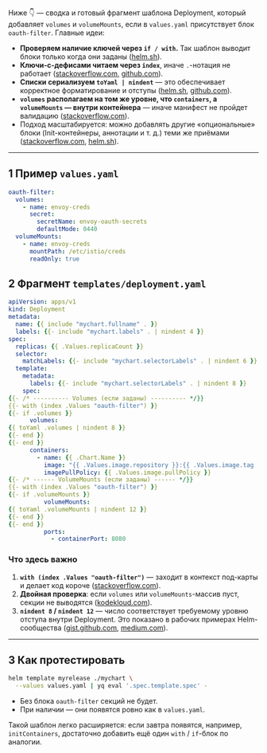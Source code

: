 Ниже 👇 — сводка и готовый фрагмент шаблона Deployment, который добавляет `volumes` и `volumeMounts`, если в `values.yaml` присутствует блок `oauth-filter`.  Главные идеи:

* **Проверяем наличие ключей через `if / with`.**  Так шаблон выводит блоки только когда они заданы ([helm.sh][1]).
* **Ключи-с-дефисами читаем через `index`**, иначе `.`-нотация не работает ([stackoverflow.com][2], [github.com][3]).
* **Списки сериализуем `toYaml | nindent`** — это обеспечивает  корректное форматирование и отступы ([helm.sh][4], [github.com][5]).
* **`volumes` располагаем на том же уровне, что `containers`, а `volumeMounts` — внутри контейнера** — иначе манифест не пройдет валидацию ([stackoverflow.com][6]).
* Подход масштабируется: можно добавлять другие «опциональные» блоки (Init-контейнеры, аннотации и т. д.) теми же приёмами ([stackoverflow.com][7], [helm.sh][8]).

---

## 1 Пример `values.yaml`

```yaml
oauth-filter:
  volumes:
    - name: envoy-creds
      secret:
        secretName: envoy-oauth-secrets
        defaultMode: 0440
  volumeMounts:
    - name: envoy-creds
      mountPath: /etc/istio/creds
      readOnly: true
```

## 2 Фрагмент `templates/deployment.yaml`

```yaml
apiVersion: apps/v1
kind: Deployment
metadata:
  name: {{ include "mychart.fullname" . }}
  labels: {{- include "mychart.labels" . | nindent 4 }}
spec:
  replicas: {{ .Values.replicaCount }}
  selector:
    matchLabels: {{- include "mychart.selectorLabels" . | nindent 6 }}
  template:
    metadata:
      labels: {{- include "mychart.selectorLabels" . | nindent 8 }}
    spec:
{{- /* ---------- Volumes (если заданы) ---------- */}}
{{- with (index .Values "oauth-filter") }}
{{- if .volumes }}
      volumes:
{{ toYaml .volumes | nindent 8 }}
{{- end }}
{{- end }}
      containers:
        - name: {{ .Chart.Name }}
          image: "{{ .Values.image.repository }}:{{ .Values.image.tag | default .Chart.AppVersion }}"
          imagePullPolicy: {{ .Values.image.pullPolicy }}
{{- /* ------ VolumeMounts (если заданы) ------ */}}
{{- with (index .Values "oauth-filter") }}
{{- if .volumeMounts }}
          volumeMounts:
{{ toYaml .volumeMounts | nindent 12 }}
{{- end }}
{{- end }}
          ports:
            - containerPort: 8080
```

### Что здесь важно

1. **`with (index .Values "oauth-filter")`** — заходит в контекст под-карты и делает код короче ([stackoverflow.com][2]).
2. **Двойная проверка**: если `volumes` или `volumeMounts`-массив пуст, секции не выводятся ([kodekloud.com][9]).
3. **`nindent 8` / `nindent 12`** — число соответствует требуемому уровню отступа внутри Deployment. Это показано в рабочих примерах Helm-сообщества ([gist.github.com][10], [medium.com][11]).

---

## 3 Как протестировать

```bash
helm template myrelease ./mychart \
  --values values.yaml | yq eval '.spec.template.spec' -
```

* Без блока `oauth-filter`  секций не будет.
* При наличии — они появятся ровно как в `values.yaml`.

Такой шаблон легко расширяется: если завтра появятся, например, `initContainers`, достаточно добавить ещё один `with` / `if`-блок по аналогии.

[1]: https://helm.sh/docs/chart_template_guide/control_structures/?utm_source=chatgpt.com "Flow Control - Helm"
[2]: https://stackoverflow.com/questions/63853679/helm-templating-doesnt-let-me-use-dash-in-names?utm_source=chatgpt.com "Helm templating doesn't let me use dash in names - Stack Overflow"
[3]: https://github.com/helm/helm/issues/2192?utm_source=chatgpt.com "Accessing values of the subchart with dash in the name · Issue #2192"
[4]: https://helm.sh/docs/chart_template_guide/function_list/?utm_source=chatgpt.com "Template Function List - Helm"
[5]: https://github.com/helm/helm/issues/3854?utm_source=chatgpt.com "toYaml's and consistent indentation - ehh... · Issue #3854 · helm/helm"
[6]: https://stackoverflow.com/questions/68618761/helm-chart-volumes-and-volumemounts-in-deployment-file?utm_source=chatgpt.com "Helm chart volumes and volumeMounts in deployment file"
[7]: https://stackoverflow.com/questions/73611461/conditionally-including-part-of-template?utm_source=chatgpt.com "kubernetes helm - conditionally including part of template"
[8]: https://helm.sh/docs/howto/charts_tips_and_tricks/?utm_source=chatgpt.com "Chart Development Tips and Tricks - Helm"
[9]: https://kodekloud.com/blog/helm-flow-control-and-conditionals/?utm_source=chatgpt.com "Helm Flow Control with Conditional Control Structures - KodeKloud"
[10]: https://gist.github.com/MahdiKarimipour/b12be2dc9a982bd00de5370f8fb21615?utm_source=chatgpt.com "Complete Deployment Helm Chart with with Secret Volumes · GitHub"
[11]: https://medium.com/%40john.shaw.zen/helm-map-a-secret-file-in-pod-fd8cb7bd2739?utm_source=chatgpt.com "helm: map a secret file in pod - Medium"
